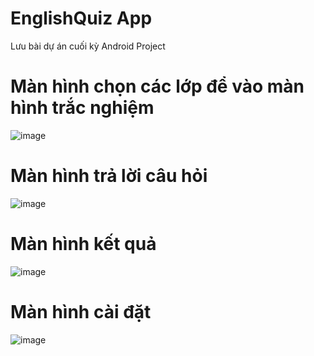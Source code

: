 # EnglishQuiz App
Lưu bài dự án cuối kỳ Android Project
# Màn hình chọn các lớp để vào màn hình trắc nghiệm
![image](https://github.com/user-attachments/assets/216382ed-0cfe-402c-ac55-198db511be4e)
# Màn hình trả lời câu hỏi
![image](https://github.com/user-attachments/assets/83bd44bc-1c3a-4052-874c-c12ce548a18b)
# Màn hình kết quả
![image](https://github.com/user-attachments/assets/a431dd61-81b9-4134-8312-c085720bd728)
# Màn hình cài đặt 
![image](https://github.com/user-attachments/assets/9b027395-80b4-4f1f-8121-d482623d9514)




